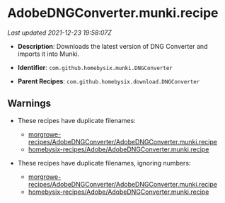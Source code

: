 # AdobeDNGConverter.munki.recipe

_Last updated 2021-12-23 19:58:07Z_

- **Description**: Downloads the latest version of DNG Converter and imports it into Munki.

- **Identifier**: `com.github.homebysix.munki.DNGConverter`

- **Parent Recipes**: `com.github.homebysix.download.DNGConverter`

## Warnings

- These recipes have duplicate filenames:
    - [morgrowe-recipes/AdobeDNGConverter/AdobeDNGConverter.munki.recipe](/autopkg-dupe-tracker/morgrowe-recipes/AdobeDNGConverter/AdobeDNGConverter.munki.recipe)
    - [homebysix-recipes/Adobe/AdobeDNGConverter.munki.recipe](/autopkg-dupe-tracker/homebysix-recipes/Adobe/AdobeDNGConverter.munki.recipe)

- These recipes have duplicate filenames, ignoring numbers:
    - [morgrowe-recipes/AdobeDNGConverter/AdobeDNGConverter.munki.recipe](/autopkg-dupe-tracker/morgrowe-recipes/AdobeDNGConverter/AdobeDNGConverter.munki.recipe)
    - [homebysix-recipes/Adobe/AdobeDNGConverter.munki.recipe](/autopkg-dupe-tracker/homebysix-recipes/Adobe/AdobeDNGConverter.munki.recipe)